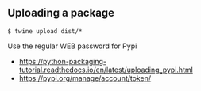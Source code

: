 Uploading a package
-------------------

```
$ twine upload dist/*
```

Use the regular WEB password for Pypi

* https://python-packaging-tutorial.readthedocs.io/en/latest/uploading_pypi.html
* https://pypi.org/manage/account/token/

